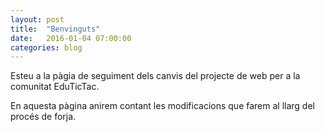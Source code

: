 ```yaml
---
layout: post
title:  "Benvinguts"
date:   2016-01-04 07:00:00
categories: blog
---
```

Esteu a la pàgia de seguiment dels canvis del projecte de web per a la comunitat EduTicTac.

En aquesta pàgina anirem contant les modificacions que farem al llarg del procés de forja.
